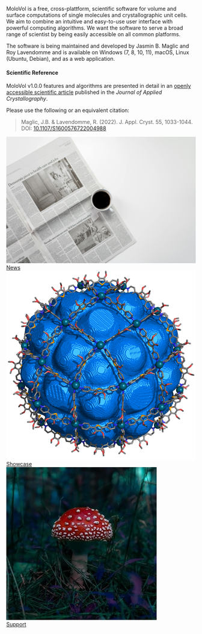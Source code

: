 ---
---

MoloVol is a free, cross-plattform, scientific software for volume and surface 
computations of single molecules and crystallographic unit cells. We aim to 
combine an intuitive and easy-to-use user interface with powerful computing 
algorithms. We want the software to serve a broad range of scientist by being 
easily accessible on all common platforms.

The software is being maintained and developed by Jasmin B. Maglic and Roy Lavendomme
and is available on Windows (7, 8, 10, 11), macOS, Linux (Ubuntu, Debian), and as a web application.

#### Scientific Reference
MoloVol v1.0.0 features and algorithms are presented in detail in an 
[openly accessible scientific article](https://doi.org/10.1107/S1600576722004988) 
published in the *Journal of Applied Crystallography*.

Please use the following or an equivalent citation:

> Maglic, J.B. & Lavendomme, R. (2022). J. Appl. Cryst. 55, 1033-1044.\
> DOI: [10.1107/S1600576722004988](https://doi.org/10.1107/S1600576722004988)

<div class="card-container">
  <div class="card">
    <a href="news">
      <img src="/docs/assets/images/news-card-image.jpg">
      <div class="card-title">News</div>
    </a>
  </div>
  <div class="card">
    <a href="showcase">
      <img src="/docs/assets/images/M48L96_tr.png">
      <div class="card-title">Showcase</div>
    </a>
  </div>
  <div class="card">
    <a href="">
      <img src="/docs/assets/images/square-placeholder.jpg">
      <div class="card-title">Support</div>
    </a>
  </div>
</div>
